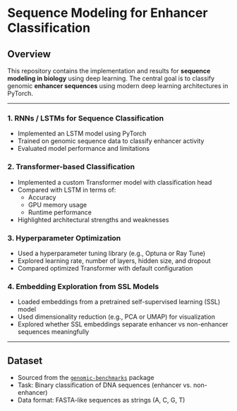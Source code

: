 # Sequence Modeling for Enhancer Classification

## Overview

This repository contains the implementation and results for **sequence modeling in biology** using deep learning. The central goal is to classify genomic **enhancer sequences** using modern deep learning architectures in PyTorch.

---

### 1. RNNs / LSTMs for Sequence Classification 
- Implemented an LSTM model using PyTorch
- Trained on genomic sequence data to classify enhancer activity
- Evaluated model performance and limitations

### 2. Transformer-based Classification 
- Implemented a custom Transformer model with classification head
- Compared with LSTM in terms of:
  - Accuracy
  - GPU memory usage
  - Runtime performance
- Highlighted architectural strengths and weaknesses

### 3. Hyperparameter Optimization 
- Used a hyperparameter tuning library (e.g., Optuna or Ray Tune)
- Explored learning rate, number of layers, hidden size, and dropout
- Compared optimized Transformer with default configuration

### 4. Embedding Exploration from SSL Models
- Loaded embeddings from a pretrained self-supervised learning (SSL) model
- Used dimensionality reduction (e.g., PCA or UMAP) for visualization
- Explored whether SSL embeddings separate enhancer vs non-enhancer sequences meaningfully

---

## Dataset

- Sourced from the [`genomic-benchmarks`](https://github.com/ML-Bioinfo-CEITEC/genomic_benchmarks) package
- Task: Binary classification of DNA sequences (enhancer vs. non-enhancer)
- Data format: FASTA-like sequences as strings (A, C, G, T)
